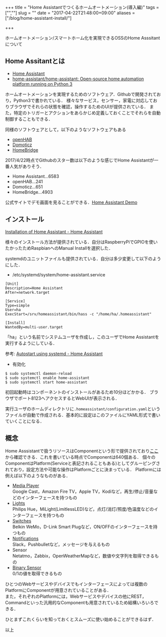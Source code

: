 +++
title = "Home Assistantでつくるホームオートメーション(導入編)"
tags = ["",""]
slug = ""
date = "2017-04-22T21:48:00+09:00"
aliases = ["/blog/home-assistant-install/"]

+++

ホームオートメーション/スマートホーム化を実現できるOSSのHome Asssitantについて

<!--more-->

## Home Assitantとは
* [Home Assistant](https://home-assistant.io/)
* [home-assistant/home-assistant: Open-source home automation platform running on Python 3](https://github.com/home-assistant/home-assistant)

ホームオートメーションを実現するためのソフトウェア．Githubで開発されており，Python3で書かれている．
様々なサービス，センサー，家電に対応しておりブラウザでそれらの状態を確認，操作するためのUIが提供されている．
また，特定のトリガーとアクションをあらかじめ定義しておくことでそれらを自動制御することもできる．

同様のソフトウェアとして，以下のようなソフトウェアもある

* [openHAB](https://www.openhab.org/)
* [Domoticz](https://domoticz.com/)
* [HomeBridge](https://www.homebridge.com/)

2017/4/22時点でGithubのスター数は以下のような感じでHome Assistantが一番人気がありそう．

* Home Assistant…6583
* openHAB…241
* Domoticz…651
* HomeBridge…4903

公式サイトでデモ画面を見ることができる．[Home Assistant Demo](https://home-assistant.io/demo/)

## インストール
[Installation of Home Assistant - Home Assistant](https://home-assistant.io/docs/installation/)

様々のインストール方法が提供されている．自分はRaspberryPiでGPIOを使いたかったためRaspbianへのManual Installを選択した．

systemdのユニットファイルも提供されている．自分は多少変更して以下のようにした．

* /etc/systemd/system/home-assistant.service

```
[Unit]
Description=Home Assistant
After=network.target

[Service]
Type=simple
User=ha
ExecStart=/srv/homeassistant/bin/hass -c "/home/ha/.homeassistant"

[Install]
WantedBy=multi-user.target
```

「ha」という名前でシステムユーザを作成し，このユーザでHome Assistantを実行するようにしている．

参考: [Autostart using systemd - Home Assistant](https://home-assistant.io/docs/autostart/systemd/)

* 有効化

``` shell
$ sudo systemctl daemon-reload
$ sudo systemctl enable home-assistant
$ sudo systemctl start home-assistant
```

初回起動時はコンポーネントのインストールがあるため10分ほどかかる．
ブラウザでポート8123へアクセスするとWebUIが表示される．

実行ユーザのホームディレクトリに`.homeassistant/configuration.yaml`というファイルが自動で作成される．基本的に設定はこのファイルにYAML形式で書いていくことになる．

## 概念
Home Asssistantで扱うリソースはComponentという形で提供されており[ここ](https://home-assistant.io/components/)から確認できる．これを書いている時点でComponentは640個ある．
個々のComponentはPlatform(Serviceと表記されることもある)としてグルーピングされており，設定方法や可能な操作はPlatformごとに決まっている．
Platformには例えば以下のようなものがある．

* [Media Player](https://home-assistant.io/components/media_player/)  
    Google Cast，Amazon Fire TV，Apple TV，Kodiなど，再生/停止/音量などのインターフェースを持つもの
* [Lights](https://home-assistant.io/components/light/)  
    Philips Hue，MiLight(LimitlessLED)など，点灯/消灯/照度/色温度などのインターフェースを持つもの
* [Switches](https://home-assistant.io/components/switch/)  
    Belkin WeMo，D-Link Smart Plugなど，ON/OFFのインターフェースを持つもの
* [Notifications](https://home-assistant.io/components/notify/)  
    Slack，Pushbulletなど，メッセージを与えるもの
* Sensor  
    Netatmo，Zabbix，OpenWeatherMapなど，数値や文字列を取得できるもの
* [Binary Sensor](https://home-assistant.io/components/binary_sensor/)  
    0/1の値を取得できるもの

ひとつのWebサービスやデバイスでもインターフェースによっては複数のPlatformにComponentが用意されていることがある．  
また，それぞれのPlatformには，Webサービスやデバイスの他にREST，Commandといった汎用的なComponentも用意されているため結構いろいろできる．

ひとまずこれくらいを知っておくとスムーズに使い始めることができるはず．

以上
